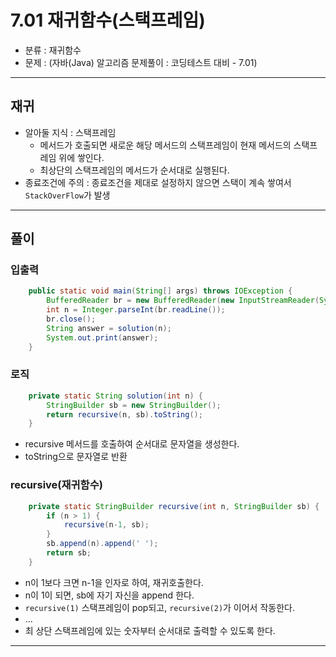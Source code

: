 # 7.01 재귀함수(스택프레임)
- 분류 : 재귀함수
- 문제 : (자바(Java) 알고리즘 문제풀이 : 코딩테스트 대비 - 7.01)

---

## 재귀
- 알아둘 지식 : 스택프레임
  - 메서드가 호출되면 새로운 해당 메서드의 스택프레임이 현재 메서드의 스택프레임 위에 쌓인다.
  - 최상단의 스택프레임의 메서드가 순서대로 실행된다.
- 종료조건에 주의 : 종료조건을 제대로 설정하지 않으면 스택이 계속 쌓여서 `StackOverFlow`가 발생

---

## 풀이
### 입출력
```java
    public static void main(String[] args) throws IOException {
        BufferedReader br = new BufferedReader(new InputStreamReader(System.in));
        int n = Integer.parseInt(br.readLine());
        br.close();
        String answer = solution(n);
        System.out.print(answer);
    }
```

### 로직
```java
    private static String solution(int n) {
        StringBuilder sb = new StringBuilder();
        return recursive(n, sb).toString();
    }
```
- recursive 메서드를 호출하여 순서대로 문자열을 생성한다.
- toString으로 문자열로 반환

### recursive(재귀함수)
```java
    private static StringBuilder recursive(int n, StringBuilder sb) {
        if (n > 1) {
            recursive(n-1, sb);
        }
        sb.append(n).append(' ');
        return sb;
    }
```
- n이 1보다 크면 n-1을 인자로 하여, 재귀호출한다.
- n이 1이 되면, sb에 자기 자신을 append 한다.
- `recursive(1)` 스택프레임이 pop되고, `recursive(2)`가 이어서 작동한다.
- ...
- 최 상단 스택프레임에 있는 숫자부터 순서대로 출력할 수 있도록 한다.

---
